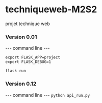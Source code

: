 # techniqueweb-M2S2
projet technique web

### Version 0.01
--- command line ---
```
export FLASK_APP=project
export FLASK_DEBUG=1

flask run
```


### Version 0.12
--- command line ---
```python api_run.py```
